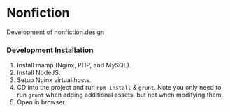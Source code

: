 # Nonfiction
Development of nonfiction.design 

### Development Installation

1. Install mamp (Nginx, PHP, and MySQL).
2. Install NodeJS.
3. Setup Nginx virtual hosts.
3. CD into the project and run `npm install` & `grunt`. Note you only need to run `grunt` when adding additional assets, but not when modifying them.
4.  Open in browser.

